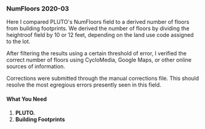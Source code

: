 <h3>NumFloors 2020-03</h3>

<p>Here I compared PLUTO's NumFloors field to a derived number of floors from building footprints.
We derived the number of floors by dividing the heightroof field by 10 or 12 feet, depending on the land use code assigned to the lot.</p>

<p>After filtering the results using a certain threshold of error, I verified the correct number  of floors using CycloMedia, Google Maps, or other online sources of information.</p>

<p>Corrections were submitted through the manual corrections file. This should resolve the most
egregious errors presently seen in this field.</p>

<h4>What You Need</h4>

<ol>
<li><strong>PLUTO.</strong></li>
<li><strong>Building Footprints</strong></li>
</ol>
